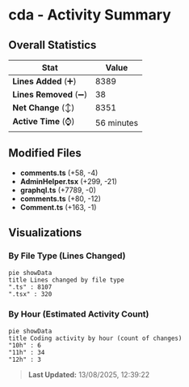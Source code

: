 # cda - Activity Summary 

## Overall Statistics

| Stat                   | Value                                                             |
| ---------------------- | ----------------------------------------------------------------- |
| **Lines Added** (➕)   | 8389                                          |
| **Lines Removed** (➖) | 38                                        |
| **Net Change** (↕)    | 8351                |
| **Active Time** (⌚)   | 56 minutes |


## Modified Files
- **comments.ts** (+58, -4)
- **AdminHelper.tsx** (+299, -21)
- **graphql.ts** (+7789, -0)
- **comments.ts** (+80, -12)
- **Comment.ts** (+163, -1)

## Visualizations

### By File Type (Lines Changed)

```mermaid
pie showData
title Lines changed by file type
".ts" : 8107
".tsx" : 320
```

### By Hour (Estimated Activity Count)

```mermaid
pie showData
title Coding activity by hour (count of changes)
"10h" : 6
"11h" : 34
"12h" : 3
```


> **Last Updated:** 13/08/2025, 12:39:22
